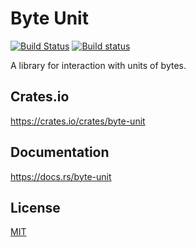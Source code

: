 Byte Unit
====================

[![Build Status](https://travis-ci.org/magiclen/byte-unit.svg?branch=master)](https://travis-ci.org/magiclen/byte-unit)
[![Build status](https://ci.appveyor.com/api/projects/status/e8cgt9or9gljh20k/branch/master?svg=true)](https://ci.appveyor.com/project/magiclen/byte-unit/branch/master)

A library for interaction with units of bytes.

## Crates.io

https://crates.io/crates/byte-unit

## Documentation

https://docs.rs/byte-unit

## License

[MIT](LICENSE)